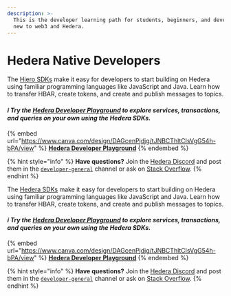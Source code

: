 ```yaml
---
description: >-
  This is the developer learning path for students, beginners, and developers
  new to web3 and Hedera.
---
```


# Hedera Native Developers

The [Hiero SDKs](https://docs.hedera.com/hedera/sdks-and-apis/sdks) make it easy for developers to start building on Hedera using familiar programming languages like JavaScript and Java. Learn how to transfer HBAR, create tokens, and create and publish messages to topics.&#x20;

#### _**ℹ️ Try the**_ [_**Hedera Developer Playground**_](https://portal.hedera.com/playground) _**to explore services, transactions, and queries on your own using the Hedera SDKs.**_

{% embed url="https://www.canva.com/design/DAGcenPjdjg/tJNBCThltCIsVgG54h-bPA/view" %}
[**Hedera Developer Playground**](https://portal.hedera.com/playground)
{% endembed %}

{% hint style="info" %}
**Have questions?** Join the [Hedera Discord](https://hedera.com/discord) and post them in the [`developer-general`](https://discord.com/channels/373889138199494658/373889138199494660) channel or ask on [Stack Overflow](https://stackoverflow.com/questions/tagged/hedera-hashgraph).
{% endhint %}

The [Hedera SDKs](https://docs.hedera.com/hedera/sdks-and-apis/sdks) make it easy for developers to start building on Hedera using familiar programming languages like JavaScript and Java. Learn how to transfer HBAR, create tokens, and create and publish messages to topics.&#x20;

#### _**ℹ️ Try the**_ [_**Hedera Developer Playground**_](https://portal.hedera.com/playground) _**to explore services, transactions, and queries on your own using the Hedera SDKs.**_

{% embed url="https://www.canva.com/design/DAGcenPjdjg/tJNBCThltCIsVgG54h-bPA/view" %}
[**Hedera Developer Playground**](https://portal.hedera.com/playground)
{% endembed %}

{% hint style="info" %}
**Have questions?** Join the [Hedera Discord](https://hedera.com/discord) and post them in the [`developer-general`](https://discord.com/channels/373889138199494658/373889138199494660) channel or ask on [Stack Overflow](https://stackoverflow.com/questions/tagged/hedera-hashgraph).
{% endhint %}
